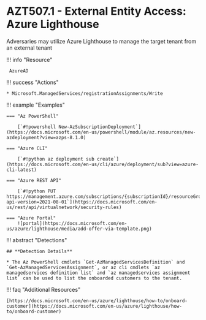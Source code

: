 # AZT507.1 - External Entity Access: Azure Lighthouse                                                                                            

Adversaries may utilize Azure Lighthouse to manage the target tenant from an external tenant

!!! info "Resource" 

	 AzureAD

!!! success "Actions"

	* Microsoft.ManagedServices/registrationAssignments/Write

!!! example "Examples"

    === "Az PowerShell"

		[`#!powershell New-AzSubscriptionDeployment`](https://docs.microsoft.com/en-us/powershell/module/az.resources/new-azdeployment?view=azps-8.1.0)
		
	=== "Azure CLI"
	
		[`#!python az deployment sub create`](https://docs.microsoft.com/en-us/cli/azure/deployment/sub?view=azure-cli-latest)	

	=== "Azure REST API"
	
		[`#!python PUT https://management.azure.com/subscriptions/{subscriptionId}/resourceGroups/{resourceGroupName}/providers/Microsoft.Network/networkSecurityGroups/{networkSecurityGroupName}/securityRules/{securityRuleName}?api-version=2021-08-01`](https://docs.microsoft.com/en-us/rest/api/virtualnetwork/security-rules)	

    === "Azure Portal"
    	![portal](https://docs.microsoft.com/en-us/azure/lighthouse/media/add-offer-via-template.png)

!!! abstract "Detections"

	## **Detection Details**
	
	* The Az PowerShell cmdlets `Get-AzManagedServicesDefinition` and `Get-AzManagedServicesAssignment`, or az cli cmdlets `az managedservices definition list` and `az managedservices assignment list` can be used to list the onboarded customers to the tenant.


!!! faq "Additional Resources"

	[https://docs.microsoft.com/en-us/azure/lighthouse/how-to/onboard-customer](https://docs.microsoft.com/en-us/azure/lighthouse/how-to/onboard-customer)
